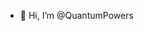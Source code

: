 - 👋 Hi, I’m @QuantumPowers

<!---
QuantumPowers/QuantumPowers is a ✨ special ✨ repository because its `README.md` (this file) appears on your GitHub profile.
You can click the Preview link to take a look at your changes.
--->
